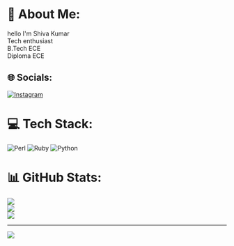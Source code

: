 # 💫 About Me:
hello I'm Shiva Kumar<br> 
Tech enthusiast <br>B.Tech ECE<br>Diploma ECE


## 🌐 Socials:
[![Instagram](https://img.shields.io/badge/Instagram-%23E4405F.svg?logo=Instagram&logoColor=white)](https://instagram.com/avihs_45) 

# 💻 Tech Stack:
![Perl](https://img.shields.io/badge/perl-%2339457E.svg?style=for-the-badge&logo=perl&logoColor=white) ![Ruby](https://img.shields.io/badge/ruby-%23CC342D.svg?style=for-the-badge&logo=ruby&logoColor=white) ![Python](https://img.shields.io/badge/python-3670A0?style=for-the-badge&logo=python&logoColor=ffdd54)
# 📊 GitHub Stats:
![](https://github-readme-stats.vercel.app/api?username=Sivamedaveni&theme=dark&hide_border=false&include_all_commits=false&count_private=false)<br/>
![](https://github-readme-streak-stats.herokuapp.com/?user=Sivamedaveni&theme=dark&hide_border=false)<br/>
![](https://github-readme-stats.vercel.app/api/top-langs/?username=Sivamedaveni&theme=dark&hide_border=false&include_all_commits=false&count_private=false&layout=compact)

---
[![](https://visitcount.itsvg.in/api?id=Sivamedaveni&icon=0&color=0)](https://visitcount.itsvg.in)




